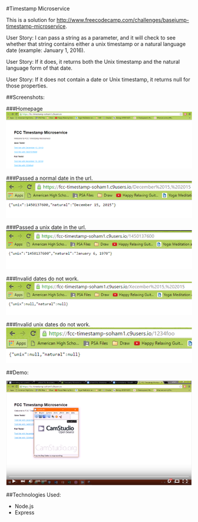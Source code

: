 #Timestamp Microservice

This is a solution for http://www.freecodecamp.com/challenges/basejump-timestamp-microservice.

User Story: I can pass a string as a parameter, and it will check to see whether that string contains either a unix timestamp or a natural language date (example: January 1, 2016).

User Story: If it does, it returns both the Unix timestamp and the natural language form of that date.

User Story: If it does not contain a date or Unix timestamp, it returns null for those properties.

##Screenshots:

###Homepage
<img src="images/Timestamp1.PNG">

###Passed a normal date in the url.
<img src="images/Timestamp2.PNG">

###Passed a unix date in the url.
<img src="images/Timestamp3.PNG">

###Invalid dates do not work.
<img src="images/Timestamp4.PNG">

###Invalid unix dates do not work.
<img src="images/Timestamp5.PNG">

##Demo:

[![ScreenShot](images/VideoPicture.PNG)](https://youtu.be/UiEKlxHKz50)

##Technologies Used:
- Node.js
- Express
